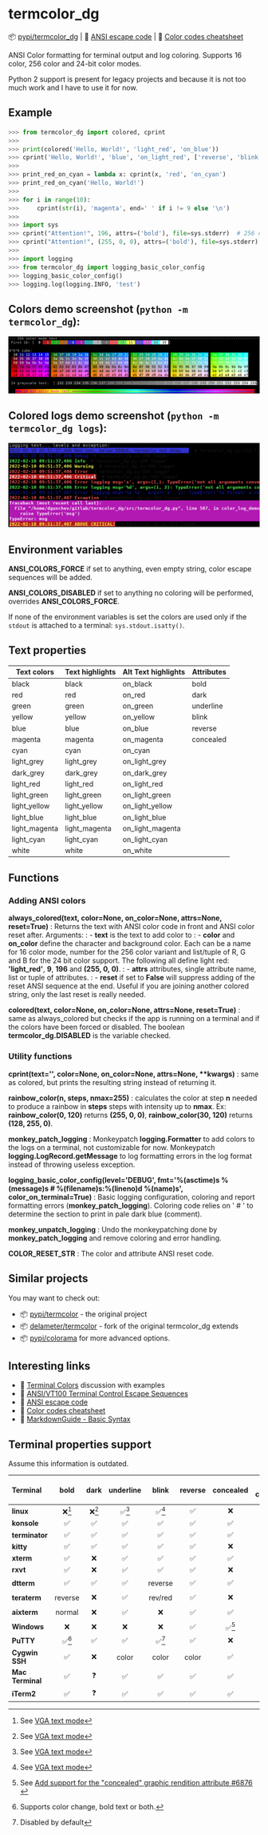 termcolor_dg
============

📦 [pypi/termcolor_dg](https://pypi.python.org/pypi/termcolor_dg) |
📑 [ANSI escape code](https://en.wikipedia.org/wiki/ANSI_escape_code) |
📑 [Color codes cheatsheet](https://delameter.github.io/termcolor)

ANSI Color formatting for terminal output and log coloring. Supports 16 color, 256 color and 24-bit color modes.

Python 2 support is present for legacy projects and because it is not too much work and I have to use it for now.


Example
-------

```python
>>> from termcolor_dg import colored, cprint
>>>
>>> print(colored('Hello, World!', 'light_red', 'on_blue'))
>>> cprint('Hello, World!', 'blue', 'on_light_red', ['reverse', 'blink'])
>>>
>>> print_red_on_cyan = lambda x: cprint(x, 'red', 'on_cyan')
>>> print_red_on_cyan('Hello, World!')
>>>
>>> for i in range(10):
>>>     cprint(str(i), 'magenta', end=' ' if i != 9 else '\n')
>>>
>>> import sys
>>> cprint("Attention!", 196, attrs=('bold'), file=sys.stderr)  # 256 color mode
>>> cprint("Attention!", (255, 0, 0), attrs=('bold'), file=sys.stderr)  # 24 bit color mode
>>>
>>> import logging
>>> from termcolor_dg import logging_basic_color_config
>>> logging_basic_color_config()
>>> logging.log(logging.INFO, 'test')
```


Colors demo screenshot (`python -m termcolor_dg`):
--------------------------------------------------

![colors.png](colors.png "Colors demo")


Colored logs demo screenshot (`python -m termcolor_dg logs`):
-------------------------------------------------------------

![color_logs.png](color_logs.png "Colorized logs demo")


Environment variables
---------------------

**ANSI_COLORS_FORCE**
  if set to anything, even empty string, color escape sequences will be added.

**ANSI_COLORS_DISABLED**
  if set to anything no coloring will be performed, overrides **ANSI_COLORS_FORCE**.

If none of the environment variables is set the colors are used
only if the ``stdout`` is attached to a terminal: ``sys.stdout.isatty()``.


Text properties
---------------

| Text colors   | Text highlights | Alt Text highlights  | Attributes |
| ------------- | --------------- | -------------------- | ---------- |
| black         | black           | on_black             | bold       |
| red           | red             | on_red               | dark       |
| green         | green           | on_green             | underline  |
| yellow        | yellow          | on_yellow            | blink      |
| blue          | blue            | on_blue              | reverse    |
| magenta       | magenta         | on_magenta           | concealed  |
| cyan          | cyan            | on_cyan              |            |
| light_grey    | light_grey      | on_light_grey        |            |
| dark_grey     | dark_grey       | on_dark_grey         |            |
| light_red     | light_red       | on_light_red         |            |
| light_green   | light_green     | on_light_green       |            |
| light_yellow  | light_yellow    | on_light_yellow      |            |
| light_blue    | light_blue      | on_light_blue        |            |
| light_magenta | light_magenta   | on_light_magenta     |            |
| light_cyan    | light_cyan      | on_light_cyan        |            |
| white         | white           | on_white             |            |


Functions
---------

### Adding ANSI colors

**always_colored(text, color=None, on_color=None, attrs=None, reset=True)**
:   Returns the text with ANSI color code in front and ANSI color reset after. Arguments:
:   - **text** is the text to add color to
:   - **color** and **on_color** define the character and background color. Each can be a name for 16 color mode, number for the 256 color variant and list/tuple of R, G and B for the 24 bit color support. The following all define light red: **'light_red'**, **9**, **196** and **(255, 0, 0)**.
:   - **attrs** attributes, single attribute name, list or tuple of attributes.
:   - **reset** if set to **False** will suppress adding of the reset ANSI sequence at the end. Useful if you are joining another colored string, only the last reset is really needed.

**colored(text, color=None, on_color=None, attrs=None, reset=True)**
:   same as always_colored but checks if the app is running on a terminal and if the colors have been forced or disabled. The boolean **termcolor_dg.DISABLED** is the variable checked.


### Utility functions

**cprint(text='', color=None, on_color=None, attrs=None, \*\*kwargs)**
:   same as colored, but prints the resulting string instead of returning it.

**rainbow_color(n, steps, nmax=255)**
:   calculates the color at step **n** needed to produce a rainbow in **steps** steps with intensity up to **nmax**. Ex: **rainbow_color(0, 120)** returns **(255, 0, 0)**, **rainbow_color(30, 120)** returns **(128, 255, 0)**.

**monkey_patch_logging**
:   Monkeypatch **logging.Formatter** to add colors to the logs on a terminal, not customizable for now. Monkeypatch **logging.LogRecord.getMessage** to log formatting errors in the log format instead of throwing useless exception.

**logging_basic_color_config(level='DEBUG', fmt='%(asctime)s %(message)s  # %(filename)s:%(lineno)d %(name)s', color_on_terminal=True)**
:   Basic logging configuration, coloring and report formatting errors (**monkey_patch_logging**). Coloring code relies on '  # ' to determine the section to print in pale dark blue (comment).

**monkey_unpatch_logging**
:   Undo the monkeypatching done by **monkey_patch_logging** and remove coloring and error handling.

**COLOR_RESET_STR**
:   The color and attribute ANSI reset code.


## Similar projects

You may want to check out:

- 📦 [pypi/termcolor](https://pypi.python.org/pypi/termcolor) - the original project
- 📦 [delameter/termcolor](https://github.com/delameter/termcolor) - fork of the original termcolor_dg extends
- 📦 [pypi/colorama](https://pypi.org/project/colorama/) for more advanced options.


## Interesting links

- 📑 [Terminal Colors](https://github.com/termstandard/colors) discussion with examples
- 📑 [ANSI/VT100 Terminal Control Escape Sequences](https://www2.ccs.neu.edu/research/gpc/VonaUtils/vona/terminal/vtansi.htm)
- 📑 [ANSI escape code](https://en.wikipedia.org/wiki/ANSI_escape_code)
- 📑 [Color codes cheatsheet](https://delameter.github.io/termcolor)
- 📑 [MarkdownGuide - Basic Syntax](https://www.markdownguide.org/basic-syntax)


Terminal properties support
---------------------------
Assume this information is outdated.

| Terminal         |  bold  | dark | underline |  blink  | reverse | concealed | 256 colors | 24-bit color |
| :--------------- | :----: | :--: | :-------: | :-----: | :-----: | :-------: | :--------: | :----------: |
| **linux**        | ❌[^3] |❌[^3]|   ✅[^3]  |  ✅[^3] |    ✅   |     ❌    |     ❌     |      ❌      |
| **konsole**      |   ✅   |  ✅  |     ✅    |    ✅   |    ✅   |     ✅    |     ✅     |      ✅      |
| **terminator**   |   ✅   |  ✅  |     ✅    |    ✅   |    ✅   |     ✅    |     ✅     |      ✅      |
| **kitty**        |   ✅   |  ✅  |     ✅    |    ✅   |    ✅   |     ❌    |     ✅     |      ✅      |
| **xterm**        |   ✅   |  ❌  |     ✅    |    ✅   |    ✅   |     ✅    |     ✅     |      ✅      |
| **rxvt**         |   ✅   |  ❌  |     ✅    |    ✅   |    ✅   |     ❌    |     ✅     |      ❌      |
| **dtterm**       |   ✅   |  ✅  |     ✅    | reverse |    ✅   |     ✅    |     ❓     |      ❓      |
| **teraterm**     | reverse|  ❌  |     ✅    | rev/red |    ✅   |     ❌    |     ❓     |      ❓      |
| **aixterm**      | normal |  ❌  |     ✅    |    ❌   |    ✅   |     ✅    |     ❓     |      ❓      |
| **Windows**      |   ❌   |  ❌  |     ❌    |    ❌   |    ✅   |   ✅[^4]  |     ❓     |      ✅      |
| **PuTTY**        | ✅[^2] |  ✅  |     ✅    |  ✅[^1] |    ✅   |     ❌    |     ✅     |      ✅      |
| **Cygwin SSH**   |   ✅   |  ❌  |    color  |  color  |  color  |     ✅    |     ❓     |      ❓      |
| **Mac Terminal** |   ✅   |  ❓  |     ✅    |    ✅   |    ✅   |     ✅    |     ✅     |      ❓      |
| **iTerm2**       |   ✅   |  ❓  |     ✅    |    ✅   |    ✅   |     ✅    |     ✅     |      ✅      |

[^1]: Disabled by default

[^2]: Supports color change, bold text or both.

[^3]: See [VGA text mode](https://en.wikipedia.org/wiki/VGA_text_mode)

[^4]: See [Add support for the "concealed" graphic rendition attribute #6876 ](https://github.com/microsoft/terminal/issues/6876)

